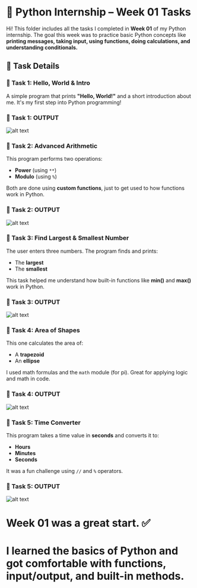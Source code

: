 # 🐍 Python Internship – Week 01 Tasks

Hi! This folder includes all the tasks I completed in **Week 01** of my Python internship. The goal this week was to practice basic Python concepts like **printing messages, taking input, using functions, doing calculations, and understanding conditionals.**

## 📘 Task Details

### 🔹 Task 1: Hello, World & Intro

A simple program that prints **"Hello, World!"** and a short introduction about me.
It's my first step into Python programming!

### 🔹 Task 1: OUTPUT 
![alt text](Task1_ouput.png)


### 🔹 Task 2: Advanced Arithmetic

This program performs two operations:

* **Power** (using `**`)
* **Modulo** (using `%`)

Both are done using **custom functions**, just to get used to how functions work in Python.

### 🔹 Task 2: OUTPUT 
![alt text](Task2_output.png)


### 🔹 Task 3: Find Largest & Smallest Number

The user enters three numbers.
The program finds and prints:

* The **largest**
* The **smallest**

This task helped me understand how built-in functions like **min()** and **max()** work in Python.

### 🔹 Task 3: OUTPUT 
![alt text](Task3_output.png)


### 🔹 Task 4: Area of Shapes

This one calculates the area of:

* A **trapezoid**
* An **ellipse**

I used math formulas and the `math` module (for pi). Great for applying logic and math in code.

### 🔹 Task 4: OUTPUT 
![alt text](Task4_output.png)


### 🔹 Task 5: Time Converter

This program takes a time value in **seconds** and converts it to:

* **Hours**
* **Minutes**
* **Seconds**

It was a fun challenge using `//` and `%` operators.

### 🔹 Task 5: OUTPUT 
![alt text](Task5_output.png)


# Week 01 was a great start. ✅
# I learned the basics of Python and got comfortable with functions, input/output, and built-in methods.



